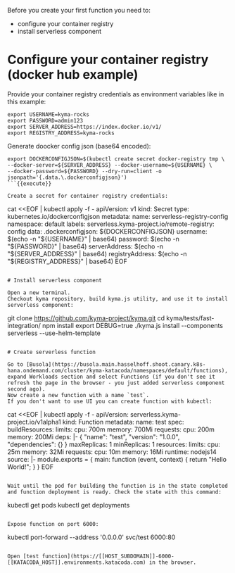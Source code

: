 Before you create your first function you need to:
- configure your container registry
- install serverless component

# Configure your container registry (docker hub example)

Provide your container registry credentials as environment variables like in this example:
```
export USERNAME=kyma-rocks
export PASSWORD=admin123
export SERVER_ADDRESS=https://index.docker.io/v1/
export REGISTRY_ADDRESS=kyma-rocks
```

Generate doocker config json (base64 encoded):
```
export DOCKERCONFIGJSON=$(kubectl create secret docker-registry tmp \
--docker-server=${SERVER_ADDRESS} --docker-username=${USERNAME} \
--docker-password=${PASSWORD} --dry-run=client -o jsonpath='{.data.\.dockerconfigjson}')
```{{execute}}

Create a secret for container registry credentials:
```
cat <<EOF | kubectl apply -f -
apiVersion: v1
kind: Secret
type: kubernetes.io/dockerconfigjson
metadata:
 name: serverless-registry-config
 namespace: default
 labels:
   serverless.kyma-project.io/remote-registry: config
data: 
 .dockerconfigjson: ${DOCKERCONFIGJSON}
 username: $(echo -n "${USERNAME}" | base64)
 password: $(echo -n "${PASSWORD}" | base64)
 serverAddress: $(echo -n "${SERVER_ADDRESS}" | base64)
 registryAddress: $(echo -n "${REGISTRY_ADDRESS}" | base64)
EOF
```{{execute}}

# Install serverless component

Open a new terminal. 
Checkout kyma repository, build kyma.js utility, and use it to install serverless component:
```
git clone https://github.com/kyma-project/kyma.git
cd kyma/tests/fast-integration/
npm install
export DEBUG=true
./kyma.js install --components serverless --use-helm-template
```{{execute}}

# Create serverless function

Go to [Busola](https://busola.main.hasselhoff.shoot.canary.k8s-hana.ondemand.com/cluster/kyma-katacoda/namespaces/default/functions), expand Workloads section and select Functions (if you don't see it refresh the page in the browser - you just added serverless component second ago).
Now create a new function with a name `test`. 
If you don't want to use UI you can create function with kubectl:
```
cat <<EOF | kubectl apply -f -
apiVersion: serverless.kyma-project.io/v1alpha1
kind: Function
metadata:
  name: test
spec:
  buildResources:
    limits:
      cpu: 700m
      memory: 700Mi
    requests:
      cpu: 200m
      memory: 200Mi
  deps: |-
    { 
      "name": "test",
      "version": "1.0.0",
      "dependencies": {}
    }
  maxReplicas: 1
  minReplicas: 1
  resources:
    limits:
      cpu: 25m
      memory: 32Mi
    requests:
      cpu: 10m
      memory: 16Mi
  runtime: nodejs14
  source: |-
    module.exports = { 
      main: function (event, context) {
        return "Hello World!";
      }
    }
EOF
```{{execute}}

Wait until the pod for building the function is in the state completed and function deployment is ready. Check the state with this command:
```
kubectl get pods
kubectl get deployments
```{{execute}}

Expose function on port 6000:
```
kubectl port-forward --address '0.0.0.0' svc/test 6000:80
```{{execute}}

Open [test function](https://[[HOST_SUBDOMAIN]]-6000-[[KATACODA_HOST]].environments.katacoda.com) in the browser.